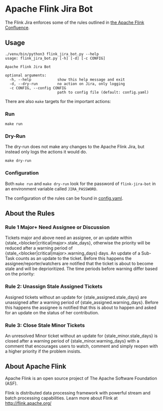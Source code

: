 # Apache Flink Jira Bot

The Flink Jira enforces some of the rules outlined in [the Apache Flink Confluence](https://cwiki.apache.org/confluence/display/FLINK/Flink+Jira+Process).

## Usage

```
./venv/bin/python3 flink_jira_bot.py --help
usage: flink_jira_bot.py [-h] [-d] [-c CONFIG]

Apache Flink Jira Bot

optional arguments:
  -h, --help            show this help message and exit
  -d, --dry-run         no action on Jira, only logging
  -c CONFIG, --config CONFIG
                        path to config file (default: config.yaml)
```

There are also `make` targets for the important actions:

### Run
```
make run
```

### Dry-Run

The dry-run does not make any changes to the Apache Flink Jira, but instead only logs the actions it would do.

```
make dry-run
```

### Configuration

Both `make run` and `make dry-run` look for the password of `flink-jira-bot` in an environment variable called `JIRA_PASSWORD`. 

The configuration of the rules can be found in [config.yaml](config.yaml). 

## About the Rules

### Rule 1 Major+ Need Assignee or Discussion

Tickets major and above need an assignee, or an update within {stale_<blocker|critical|major>.stale_days}, otherwise the priority will be reduced after a warning period of {stale_<blocker|critical|major>.warning_days} days.
An update of a Sub-Task counts as an update to the ticket. 
Before this happens the assignee/reporter/watchers are notified that the ticket is about to become stale and will be deprioritized. 
The time periods before warning differ based on the priority: 

### Rule 2: Unassign Stale Assigned Tickets

Assigned tickets without an update for {stale_assigned.stale_days} are unassigned after a warning period of {stale_assigned.warning_days}. Before this happens the assignee is notified that this is about to happen and asked for an update on the status of her contribution.

### Rule 3: Close Stale Minor Tickets

An unresolved Minor ticket without an update for {stale_minor.stale_days} is closed after a warning period of {stale_minor.warning_days} with a comment that encourages users to watch, comment and simply reopen with a higher priority if the problem insists.

## About Apache Flink

Apache Flink is an open source project of The Apache Software Foundation (ASF).

Flink is distributed data processing framework with powerful stream and batch processing capabilities. Learn more about Flink at http://flink.apache.org/